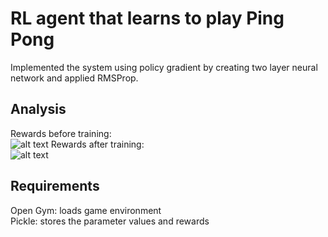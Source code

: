 # RL agent that learns to play Ping Pong
Implemented the system using policy gradient by creating two layer neural network and applied RMSProp.

## Analysis
Rewards before training:<br />
![alt text](https://github.com/swmshra/pingpongrl/blob/master/startRewards.png?raw=true)
Rewards after training:<br />
![alt text](https://github.com/swmshra/pingpongrl/blob/master/endRewards.png?raw=true)
<br />

## Requirements
Open Gym: loads game environment<br />
Pickle: stores the parameter values and rewards

